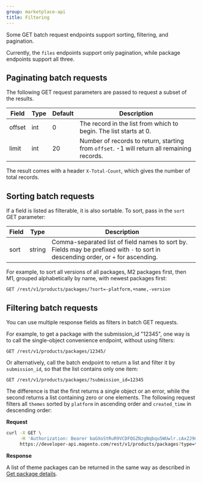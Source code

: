 ```yaml
---
group: marketplace-api
title: Filtering
---
```


Some GET batch request endpoints support sorting, filtering, and pagination.

Currently, the `files` endpoints support only pagination, while package endpoints support all three.

## Paginating batch requests

The following GET request parameters are passed to request a subset of the results.

|Field|Type|Default|Description|
|-----|----|-------|-----------|
|offset|int|0|The record in the list from which to begin. The list starts at 0.|
|limit|int|20|Number of records to return, starting from `offset`. -1 will return all remaining records.|

The result comes with a header `X-Total-Count`, which gives the number of total records.

## Sorting batch requests

If a field is listed as filterable, it is also sortable. To sort, pass in the `sort` GET parameter:

|Field|Type|Description|
|-----|----|-----------|
|sort|string|Comma-separated list of field names to sort by. Fields may be prefixed with `-` to sort in descending order, or `+` for ascending.|

For example, to sort all versions of all packages, M2 packages first, then M1,
grouped alphabetically by name, with newest packages first: 

```http
GET /rest/v1/products/packages/?sort=-platform,+name,-version
```

## Filtering batch requests

You can use multiple response fields as filters in batch GET requests.

For example, to get a package with the submission_id "12345", one way is
to call the single-object convenience endpoint, without using filters:

```http
GET /rest/v1/products/packages/12345/
```

Or alternatively, call the batch endpoint to return a list and filter it by `submission_id`,
so that the list contains only one item:

```http
GET /rest/v1/products/packages/?submission_id=12345
```

The difference is that the first returns a single object or an error, while the second returns a list containing zero or one elements.
The following request filters all `themes` sorted by `platform` in ascending order and `created_time` in descending order:

**Request**

```bash
curl -X GET \
     -H 'Authorization: Bearer baGXoStRuR9VCDFQGZNzgNqbqu5WUwlr.cAxZJ9m22Le7' \
     https://developer-api.magento.com/rest/v1/products/packages?type=theme&sort=+platform,-created_time
```

**Response**

A list of theme packages can be returned in the same way as described in [Get package details](packages.html#get-package-details).
